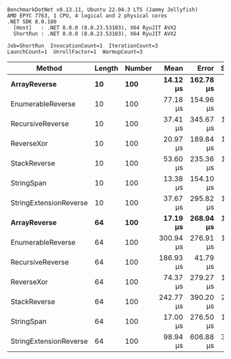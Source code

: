 ```

BenchmarkDotNet v0.13.11, Ubuntu 22.04.3 LTS (Jammy Jellyfish)
AMD EPYC 7763, 1 CPU, 4 logical and 2 physical cores
.NET SDK 8.0.100
  [Host]   : .NET 8.0.0 (8.0.23.53103), X64 RyuJIT AVX2
  ShortRun : .NET 8.0.0 (8.0.23.53103), X64 RyuJIT AVX2

Job=ShortRun  InvocationCount=1  IterationCount=3  
LaunchCount=1  UnrollFactor=1  WarmupCount=3  

```
| Method                 | Length | Number | Mean      | Error     | StdDev    | Median     | Min        | Max       | Allocated |
|----------------------- |------- |------- |----------:|----------:|----------:|-----------:|-----------:|----------:|----------:|
| **ArrayReverse**           | **10**     | **100**    |  **14.12 μs** | **162.78 μs** |  **8.923 μs** |  **11.065 μs** |   **7.128 μs** |  **24.17 μs** |  **10.09 KB** |
| EnumerableReverse      | 10     | 100    |  77.18 μs | 154.96 μs |  8.494 μs |  75.182 μs |  69.861 μs |  86.49 μs |  25.72 KB |
| RecursiveReverse       | 10     | 100    |  37.41 μs | 345.67 μs | 18.947 μs |  26.821 μs |  26.119 μs |  59.28 μs |  56.97 KB |
| ReverseXor             | 10     | 100    |  20.97 μs | 189.84 μs | 10.406 μs |  15.179 μs |  14.747 μs |  32.98 μs |  10.09 KB |
| StackReverse           | 10     | 100    |  53.60 μs | 235.36 μs | 12.901 μs |  47.220 μs |  45.135 μs |  68.45 μs |  31.19 KB |
| StringSpan             | 10     | 100    |  13.38 μs | 154.10 μs |  8.447 μs |   9.634 μs |   7.450 μs |  23.05 μs |   5.41 KB |
| StringExtensionReverse | 10     | 100    |  37.67 μs | 295.82 μs | 16.215 μs |  28.538 μs |  28.078 μs |  56.39 μs |  28.84 KB |
| **ArrayReverse**           | **64**     | **100**    |  **17.19 μs** | **268.94 μs** | **14.742 μs** |   **8.722 μs** |   **8.632 μs** |  **34.21 μs** |  **30.41 KB** |
| EnumerableReverse      | 64     | 100    | 300.94 μs | 276.91 μs | 15.179 μs | 299.843 μs | 286.347 μs | 316.64 μs |  59.31 KB |
| RecursiveReverse       | 64     | 100    | 186.93 μs |  41.79 μs |  2.291 μs | 187.120 μs | 184.545 μs | 189.11 μs | 710.88 KB |
| ReverseXor             | 64     | 100    |  74.37 μs | 279.27 μs | 15.308 μs |  71.424 μs |  60.755 μs |  90.94 μs |  30.41 KB |
| StackReverse           | 64     | 100    | 242.77 μs | 390.20 μs | 21.388 μs | 235.752 μs | 225.763 μs | 266.78 μs |  88.22 KB |
| StringSpan             | 64     | 100    |  17.00 μs | 276.50 μs | 15.156 μs |   8.386 μs |   8.124 μs |  34.50 μs |  15.56 KB |
| StringExtensionReverse | 64     | 100    |  98.94 μs | 606.88 μs | 33.265 μs |  81.263 μs |  78.237 μs | 137.31 μs |  68.69 KB |
